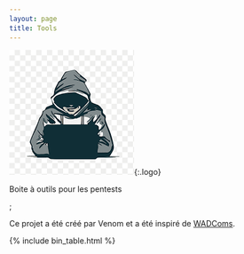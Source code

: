 ```yaml
---
layout: page
title: Tools
---
```


![logo](/assets/logo.png){:.logo}

Boite à outils pour les pentests
<!-- See the full list of [items](/items/) and [filters](/filters/) -->;
Ce projet a été créé par Venom et a été inspiré de [WADComs](https://wadcoms.github.io/).

[items]: /items/
[filters]: /filters/
[GTFOBins]: https://gtfobins.github.io/
[LOLBAS]: https://lolbas-project.github.io/
[collaborative]: https://github.com/WADComs/WADComs.github.io
[contribute]: /contribute/

{% include bin_table.html %}
